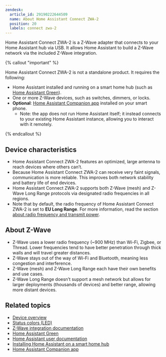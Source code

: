 ```yaml
---
zendesk:
  article_id: 29190222644509
  name: About Home Assistant Connect ZWA-2
  position: 20
  labels: connect zwa-2
---
```



Home Assistant Connect ZWA-2 is a Z-Wave adapter that connects to your Home Assistant hub via USB. It allows Home Assistant to build a Z-Wave network via the included Z-Wave integration.

{% callout "important" %}

Home Assistant Connect ZWA-2 is not a standalone product. It requires the following:

- Home Assistant installed and running on a smart home hub (such as [Home Assistant Green](https://www.home-assistant.io/green/)).
- One or more Z-Wave devices, such as switches, dimmers, or locks.
- **Optional**: [Home Assistant Companion app](https://companion.home-assistant.io/) installed on your smart phone.
  - Note: the app does not run Home Assistant itself; it instead connects to your existing Home Assistant instance, allowing you to interact with it remotely.

{% endcallout %}

## Device characteristics

- Home Assistant Connect ZWA-2 features an optimized, large antenna to reach devices where others can’t.
- Because Home Assistant Connect ZWA-2 can receive very faint signals, communication is more reliable. This improves both network stability and battery life of end devices.
- Home Assistant Connect ZWA-2 supports both Z-Wave (mesh) and Z-Wave Long Range protocols via designated radio frequencies in all regions.
- Note that by default, the radio frequency of Home Assistant Connect ZWA-2 is set to
**EU Long Range**. For more information, read the section [about radio frequency and transmit power](28685746723613).

## About Z-Wave

- Z-Wave uses a lower radio frequency (~900&nbsp;MHz) than Wi-Fi, Zigbee, or Thread. Lower frequencies tend to have better penetration through thick walls and will travel greater distances.
- Z-Wave stays out of the way of Wi-Fi and Bluetooth, meaning less congestion and interference.
- Z-Wave (mesh) and Z-Wave Long Range each have their own benefits and use cases.
- Z-Wave Long Range doesn’t support a mesh network but allows for larger deployments (thousands of devices) and better range, allowing more distant devices.

## Related topics

- [Device overview](/hc/en-us/articles/28670192316189)
- [Status colors (LED)](/hc/en-us/articles/28670086157853)
- [Z-Wave integration documentation](https://www.home-assistant.io/integrations/zwave_js/)
- [Home Assistant Green](https://www.home-assistant.io/green/)
- [Home Assistant user documentation](https://www.home-assistant.io/)
- [Installing Home Assistant on a smart home hub](https://www.home-assistant.io/installation/)
- [Home Assistant Companion app](https://companion.home-assistant.io/)